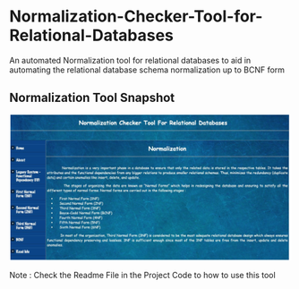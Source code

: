 # Normalization-Checker-Tool-for-Relational-Databases

An automated Normalization tool for relational databases to aid in automating the relational database schema normalization up to BCNF form

## Normalization Tool Snapshot

![Tool Snapshot](Norm_Snapshot.png)


Note : Check the Readme File in the Project Code to how to use this tool
